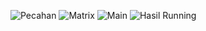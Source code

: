 ![Pecahan](https://github.com/MatthewAldhinoSirait/4522210087_MatthewAldhinoSirait/assets/148308997/2b4ba660-1d92-4778-b956-d2901b515395)
![Matrix](https://github.com/MatthewAldhinoSirait/4522210087_MatthewAldhinoSirait/assets/148308997/f1435812-9803-4617-b28d-0c5c48e29461)
![Main](https://github.com/MatthewAldhinoSirait/4522210087_MatthewAldhinoSirait/assets/148308997/282b1f25-8c5c-46d3-aa21-c123d1a59d05)
![Hasil Running](https://github.com/MatthewAldhinoSirait/Tugas_Teori_PBO_1/assets/148308997/98d32ad8-e7a2-4a6b-8956-065623025bfd)
